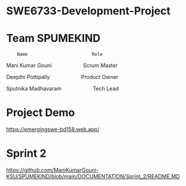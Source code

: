 # SWE6733-Development-Project

# Team SPUMEKIND
        Name                        Role
        
  Mani Kumar Gouni &emsp; &emsp; &emsp;Scrum Master
  
  Deepthi Pottipally &emsp; &emsp; &emsp;Product Owner
  
  Sputnika Madhavaram &emsp; &emsp; &emsp;Tech Lead

# Project Demo
https://emergingswe-bd158.web.app/

# Sprint 2
https://github.com/ManiKumarGouni-KSU/SPUMEKIND/blob/main/DOCUMENTATION/Sprint_2/README.MD


